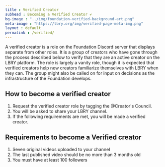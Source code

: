 ```yaml
---
title : Verified Creator
subhead : Becoming a Verified Creator ✔️
bg-image : "../img/foundation-verified-background-art.png"
meta-image : "https://lbry.org/img/verified-page-meta-img.png"
layout : default
permalink : /verified/
---
```


A verified creator is a role on the Foundation Discord server that displays separate from other roles.
It is a group of creators who have gone through the process described below to verify that they are an active creator on the LBRY platform.
The role is largely a vanity role, though it is expected that verified creators help new creators familiarize themselves with LBRY when they can.
The group might also be called on for input on decisions as the infrastructure of the Foundation develops.

## How to become a verified creator
1. Request the verified creator role by tagging the @Creator's Council.
2. You will be asked to share your LBRY channel.
3. If the following requirements are met, you will be made a verified creator.

## Requirements to become a Verified creator

1. Seven original videos uploaded to your channel
2. The last published video should be no more than 3 months old
3. You must have at least 100 followers
